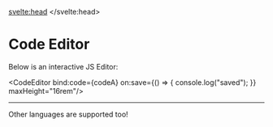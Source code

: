 <svelte:head>
    <title>Demo - Code Editor</title>
</svelte:head>

<script>
    import { Container } from "$lib/layout";
    import { CodeEditor } from "$lib/widgets";

    import { python } from "@codemirror/lang-python";

    let codeA = "let x = {\n  prop: 1\n}";
    let codeB = "def my_function():\n  pass";
</script>

# Code Editor

Below is an interactive JS Editor:

<CodeEditor bind:code={codeA} on:save={() => {
    console.log("saved");
}} maxHeight="16rem"/>

---

Other languages are supported too!

<CodeEditor language={python()} bind:code={codeB}/>
